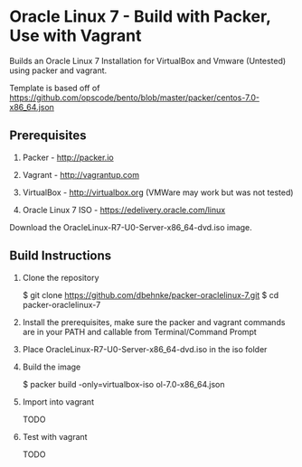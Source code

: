 # Oracle Linux 7 - Build with Packer, Use with Vagrant

Builds an Oracle Linux 7 Installation for VirtualBox and Vmware (Untested) using packer and vagrant.

Template is based off of https://github.com/opscode/bento/blob/master/packer/centos-7.0-x86_64.json 

## Prerequisites

1.  Packer - http://packer.io

2.  Vagrant - http://vagrantup.com

3.  VirtualBox - http://virtualbox.org  (VMWare may work but was not tested)

4.  Oracle Linux 7 ISO - https://edelivery.oracle.com/linux

Download the OracleLinux-R7-U0-Server-x86_64-dvd.iso image.

## Build Instructions

1.  Clone the repository

    $ git clone https://github.com/dbehnke/packer-oraclelinux-7.git 
    $ cd packer-oraclelinux-7

2.  Install the prerequisites, make sure the packer and vagrant commands are in your PATH and callable from Terminal/Command Prompt

3.  Place OracleLinux-R7-U0-Server-x86_64-dvd.iso in the iso folder

4.  Build the image

    $ packer build -only=virtualbox-iso ol-7.0-x86_64.json

5.  Import into vagrant

    TODO

6.  Test with vagrant

    TODO